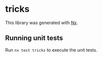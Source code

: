 # tricks

This library was generated with [Nx](https://nx.dev).

## Running unit tests

Run `nx test tricks` to execute the unit tests.
